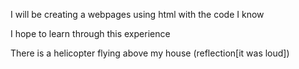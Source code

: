 I will be creating a webpages using html with the code I know

I hope to learn through this experience 

There is a helicopter flying above my house (reflection[it was loud])
